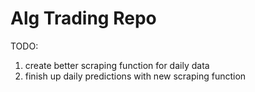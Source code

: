 # Alg Trading Repo

TODO: 
1. create better scraping function for daily data
2. finish up daily predictions with new scraping function